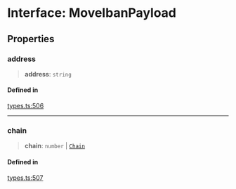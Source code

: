 # Interface: MoveIbanPayload

## Properties

### address

> **address**: `string`

#### Defined in

[types.ts:506](https://github.com/monerium/js-monorepo/blob/main/packages/sdk/src/types.ts#L506)

***

### chain

> **chain**: `number` \| [`Chain`](/docs/packages/SDK/type-aliases/Chain.md)

#### Defined in

[types.ts:507](https://github.com/monerium/js-monorepo/blob/main/packages/sdk/src/types.ts#L507)
